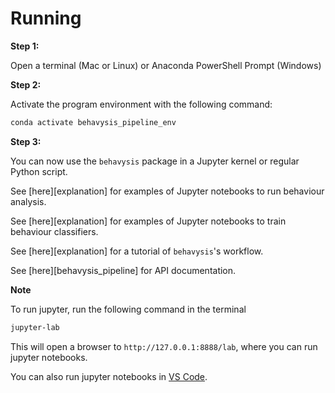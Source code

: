 # Running

**Step 1:**

Open a terminal (Mac or Linux) or Anaconda PowerShell Prompt (Windows)

**Step 2:**

Activate the program environment with the following command:

```zsh
conda activate behavysis_pipeline_env
```

**Step 3:**

You can now use the `behavysis` package in a Jupyter kernel or regular Python script.

See [here][explanation] for examples of Jupyter notebooks to run behaviour analysis.

See [here][explanation] for examples of Jupyter notebooks to train behaviour classifiers.

See [here][explanation] for a tutorial of `behavysis`'s workflow.

See [here][behavysis_pipeline] for API documentation.


**Note**

To run jupyter, run the following command in the terminal

```zsh
jupyter-lab
```

This will open a browser to `http://127.0.0.1:8888/lab`, where you can run jupyter notebooks.

You can also run jupyter notebooks in [VS Code](https://code.visualstudio.com/).
